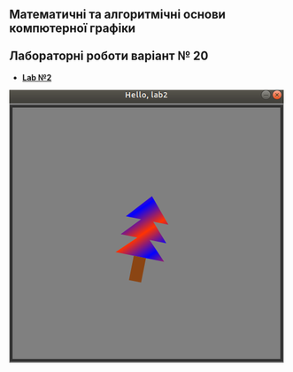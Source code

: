 ## Математичні та алгоритмічні основи компютерної графіки <br><br> Лабораторні роботи **варіант № 20**

- [**Lab №2**](https://github.com/garret1evg/ComputerGraphics_lab2)

![png](https://github.com/garret1evg/ComputerGraphics_lab2/blob/master/img.png)
